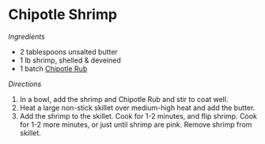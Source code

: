 Chipotle Shrimp
===============

_Ingredients_
* 2 tablespoons unsalted butter
* 1 lb shrimp, shelled & deveined
* 1 batch [Chipotle Rub](/seasonings/chipotle_rub.md)

_Directions_
1. In a bowl, add the shrimp and Chipotle Rub and stir to coat well.
2. Heat a large non-stick skillet over medium-high heat and add the butter.
3. Add the shrimp to the skillet. Cook for 1-2 minutes, and flip shrimp. Cook for 1-2 more minutes, or just until shrimp are pink. Remove shrimp from skillet.